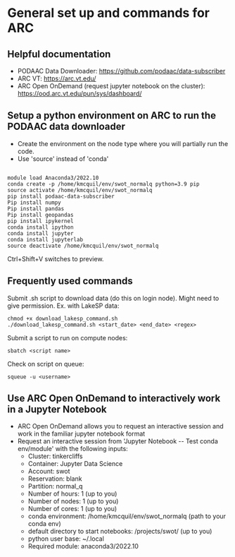# General set up and commands for ARC

## Helpful documentation

- PODAAC Data Downloader: https://github.com/podaac/data-subscriber
- ARC VT: https://arc.vt.edu/
- ARC Open OnDemand (request jupyter notebook on the cluster): https://ood.arc.vt.edu/pun/sys/dashboard/

## Setup a python environment on ARC to run the PODAAC data downloader

- Create the environment on the node type where you will partially run the code.
- Use 'source' instead of 'conda'

```

module load Anaconda3/2022.10
conda create -p /home/kmcquil/env/swot_normalq python=3.9 pip
source activate /home/kmcquil/env/swot_normalq
pip install podaac-data-subscriber
Pip install numpy
Pip install pandas
Pip install geopandas
pip install ipykernel
conda install ipython
conda install jupyter
conda install jupyterlab
source deactivate /home/kmcquil/env/swot_normalq

```

Ctrl+Shift+V switches to preview.

## Frequently used commands 
Submit .sh script to download data (do this on login node). Might need to give permission. Ex. with LakeSP data:
```
chmod +x download_lakesp_command.sh
./download_lakesp_command.sh <start_date> <end_date> <regex>
```

Submit a script to run on compute nodes:
```
sbatch <script name> 
```

Check on script on queue:
```
squeue -u <username>
```

## Use ARC Open OnDemand to interactively work in a Jupyter Notebook

- ARC Open OnDemand allows you to request an interactive session and work in the familiar jupyter notebook format
- Request an interactive session from 'Jupyter Notebook -- Test conda env/module' with the following inputs:
    - Cluster: tinkercliffs
    - Container: Jupyter Data Science
    - Account: swot
    - Reservation: blank
    - Partition: normal_q
    - Number of hours: 1 (up to you)
    - Number of nodes: 1 (up to you)
    - Number of cores: 1 (up to you)
    - conda environment: /home/kmcquil/env/swot_normalq (path to your conda env)
    - default directory to start notebooks: /projects/swot/ (up to you)
    - python user base: ~/.local
    - Required module: anaconda3/2022.10
